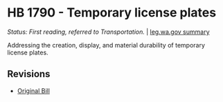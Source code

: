 # HB 1790 - Temporary license plates
*Status: First reading, referred to Transportation.* | [leg.wa.gov summary](https://app.leg.wa.gov/billsummary?BillNumber=1790&Year=2021)

Addressing the creation, display, and material durability of temporary license plates.

## Revisions
* [Original Bill](1/)
